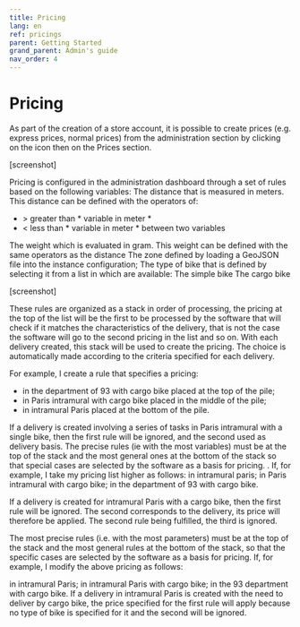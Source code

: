 ```yaml
---
title: Pricing
lang: en
ref: pricings
parent: Getting Started
grand_parent: Admin's guide
nav_order: 4
---
```


# Pricing

As part of the creation of a store account, it is possible to create prices (e.g. express prices, normal prices) from the administration section by clicking on the icon then on the Prices section.

[screenshot]

Pricing is configured in the administration dashboard through a set of rules based on the following variables:
The distance that is measured in meters. This distance can be defined with the operators of:
- &gt; greater than * variable in meter *
- &lt; less than * variable in meter *
between two variables

The weight which is evaluated in gram. This weight can be defined with the same operators as the distance
The zone defined by loading a GeoJSON file into the instance configuration;
The type of bike that is defined by selecting it from a list in which are available:
The simple bike
The cargo bike

[screenshot]

These rules are organized as a stack in order of processing, the pricing at the top of the list will be the first to be processed by the software that will check if it matches the characteristics of the delivery, that is not the case the software will go to the second pricing in the list and so on. With each delivery created, this stack will be used to create the pricing. The choice is automatically made according to the criteria specified for each delivery.

For example, I create a rule that specifies a pricing:
- in the department of 93 with cargo bike placed at the top of the pile;
- in Paris intramural with cargo bike placed in the middle of the pile;
- in intramural Paris placed at the bottom of the pile.

If a delivery is created involving a series of tasks in Paris intramural with a single bike, then the first rule will be ignored, and the second used as delivery basis. The precise rules (ie with the most variables) must be at the top of the stack and the most general ones at the bottom of the stack so that special cases are selected by the software as a basis for pricing. . If, for example, I take my pricing list higher as follows:
in intramural paris;
in Paris intramural with cargo bike;
in the department of 93 with cargo bike.

If a delivery is created for intramural Paris with a cargo bike, then the first rule will be ignored. The second corresponds to the delivery, its price will therefore be applied. The second rule being fulfilled, the third is ignored.

The most precise rules (i.e. with the most parameters) must be at the top of the stack and the most general rules at the bottom of the stack, so that the specific cases are selected by the software as a basis for pricing. If, for example, I modify the above pricing as follows:

in intramural Paris;
in intramural Paris with cargo bike;
in the 93 department with cargo bike.
If a delivery in intramural Paris is created with the need to deliver by cargo bike, the price specified for the first rule will apply because no type of bike is specified for it and the second will be ignored.
